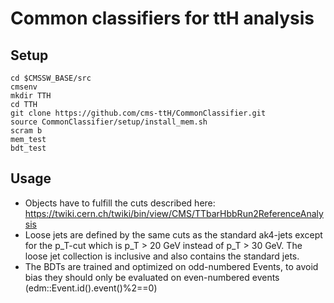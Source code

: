 Common classifiers for ttH analysis
===================================



Setup
-----

~~~
cd $CMSSW_BASE/src
cmsenv
mkdir TTH
cd TTH
git clone https://github.com/cms-ttH/CommonClassifier.git
source CommonClassifier/setup/install_mem.sh
scram b
mem_test
bdt_test
~~~

Usage
-----
* Objects have to fulfill the cuts described here: https://twiki.cern.ch/twiki/bin/view/CMS/TTbarHbbRun2ReferenceAnalysis
* Loose jets are defined by the same cuts as the standard ak4-jets except for the p_T-cut which is p_T > 20 GeV instead of p_T > 30 GeV. The loose jet collection is inclusive and also contains the standard jets.
* The BDTs are trained and optimized on odd-numbered Events, to avoid bias they should only be evaluated on even-numbered events (edm::Event.id().event()%2==0)
